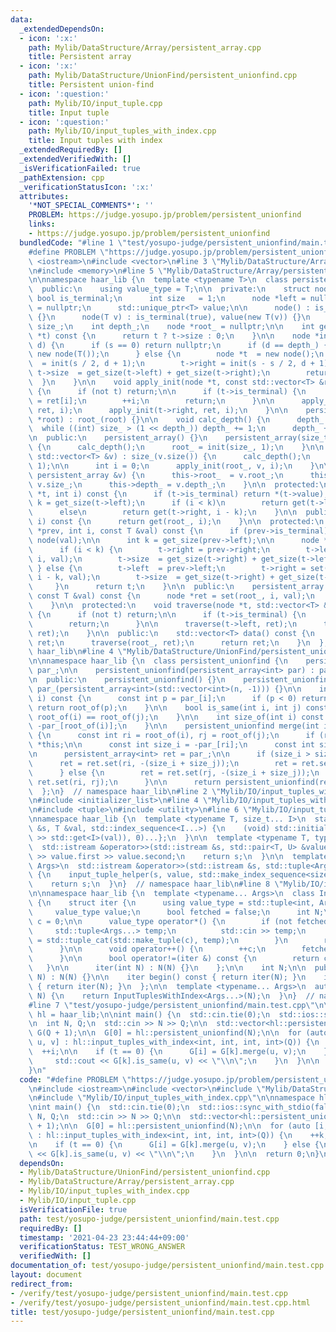 ```yaml
---
data:
  _extendedDependsOn:
  - icon: ':x:'
    path: Mylib/DataStructure/Array/persistent_array.cpp
    title: Persistent array
  - icon: ':x:'
    path: Mylib/DataStructure/UnionFind/persistent_unionfind.cpp
    title: Persistent union-find
  - icon: ':question:'
    path: Mylib/IO/input_tuple.cpp
    title: Input tuple
  - icon: ':question:'
    path: Mylib/IO/input_tuples_with_index.cpp
    title: Input tuples with index
  _extendedRequiredBy: []
  _extendedVerifiedWith: []
  _isVerificationFailed: true
  _pathExtension: cpp
  _verificationStatusIcon: ':x:'
  attributes:
    '*NOT_SPECIAL_COMMENTS*': ''
    PROBLEM: https://judge.yosupo.jp/problem/persistent_unionfind
    links:
    - https://judge.yosupo.jp/problem/persistent_unionfind
  bundledCode: "#line 1 \"test/yosupo-judge/persistent_unionfind/main.test.cpp\"\n\
    #define PROBLEM \"https://judge.yosupo.jp/problem/persistent_unionfind\"\n\n#include\
    \ <iostream>\n#include <vector>\n#line 3 \"Mylib/DataStructure/Array/persistent_array.cpp\"\
    \n#include <memory>\n#line 5 \"Mylib/DataStructure/Array/persistent_array.cpp\"\
    \n\nnamespace haar_lib {\n  template <typename T>\n  class persistent_array {\n\
    \  public:\n    using value_type = T;\n\n  private:\n    struct node {\n     \
    \ bool is_terminal;\n      int size   = 1;\n      node *left = nullptr, *right\
    \ = nullptr;\n      std::unique_ptr<T> value;\n\n      node() : is_terminal(false)\
    \ {}\n      node(T v) : is_terminal(true), value(new T(v)) {}\n    };\n\n    size_t\
    \ size_;\n    int depth_;\n    node *root_ = nullptr;\n\n    int get_size(node\
    \ *t) const {\n      return t ? t->size : 0;\n    }\n\n    node *init(int s, int\
    \ d) {\n      if (s == 0) return nullptr;\n      if (d == depth_) {\n        return\
    \ new node(T());\n      } else {\n        node *t  = new node();\n        t->left\
    \  = init(s / 2, d + 1);\n        t->right = init(s - s / 2, d + 1);\n       \
    \ t->size  = get_size(t->left) + get_size(t->right);\n        return t;\n    \
    \  }\n    }\n\n    void apply_init(node *t, const std::vector<T> &ret, int &i)\
    \ {\n      if (not t) return;\n\n      if (t->is_terminal) {\n        *(t->value)\
    \ = ret[i];\n        ++i;\n        return;\n      }\n\n      apply_init(t->left,\
    \ ret, i);\n      apply_init(t->right, ret, i);\n    }\n\n    persistent_array(node\
    \ *root) : root_(root) {}\n\n    void calc_depth() {\n      depth_ = 1;\n    \
    \  while ((int) size_ > (1 << depth_)) depth_ += 1;\n      depth_ += 1;\n    }\n\
    \n  public:\n    persistent_array() {}\n    persistent_array(size_t size) : size_(size)\
    \ {\n      calc_depth();\n      root_ = init(size_, 1);\n    }\n\n    persistent_array(const\
    \ std::vector<T> &v) : size_(v.size()) {\n      calc_depth();\n      root_ = init(size_,\
    \ 1);\n\n      int i = 0;\n      apply_init(root_, v, i);\n    }\n\n    persistent_array(const\
    \ persistent_array &v) {\n      this->root_  = v.root_;\n      this->size_  =\
    \ v.size_;\n      this->depth_ = v.depth_;\n    }\n\n  protected:\n    T get(node\
    \ *t, int i) const {\n      if (t->is_terminal) return *(t->value);\n\n      int\
    \ k = get_size(t->left);\n      if (i < k)\n        return get(t->left, i);\n\
    \      else\n        return get(t->right, i - k);\n    }\n\n  public:\n    T operator[](int\
    \ i) const {\n      return get(root_, i);\n    }\n\n  protected:\n    node *set(node\
    \ *prev, int i, const T &val) const {\n      if (prev->is_terminal) return new\
    \ node(val);\n\n      int k = get_size(prev->left);\n\n      node *t = new node();\n\
    \      if (i < k) {\n        t->right = prev->right;\n        t->left  = set(prev->left,\
    \ i, val);\n        t->size  = get_size(t->right) + get_size(t->left);\n     \
    \ } else {\n        t->left  = prev->left;\n        t->right = set(prev->right,\
    \ i - k, val);\n        t->size  = get_size(t->right) + get_size(t->left);\n \
    \     }\n      return t;\n    }\n\n  public:\n    persistent_array set(int i,\
    \ const T &val) const {\n      node *ret = set(root_, i, val);\n      return persistent_array(ret);\n\
    \    }\n\n  protected:\n    void traverse(node *t, std::vector<T> &ret) const\
    \ {\n      if (not t) return;\n\n      if (t->is_terminal) {\n        ret.push_back(*(t->value));\n\
    \        return;\n      }\n\n      traverse(t->left, ret);\n      traverse(t->right,\
    \ ret);\n    }\n\n  public:\n    std::vector<T> data() const {\n      std::vector<T>\
    \ ret;\n      traverse(root_, ret);\n      return ret;\n    }\n  };\n}  // namespace\
    \ haar_lib\n#line 4 \"Mylib/DataStructure/UnionFind/persistent_unionfind.cpp\"\
    \n\nnamespace haar_lib {\n  class persistent_unionfind {\n    persistent_array<int>\
    \ par_;\n\n    persistent_unionfind(persistent_array<int> par) : par_(par) {}\n\
    \n  public:\n    persistent_unionfind() {}\n    persistent_unionfind(int n) :\
    \ par_(persistent_array<int>(std::vector<int>(n, -1))) {}\n\n    int root_of(int\
    \ i) const {\n      const int p = par_[i];\n      if (p < 0) return i;\n     \
    \ return root_of(p);\n    }\n\n    bool is_same(int i, int j) const {\n      return\
    \ root_of(i) == root_of(j);\n    }\n\n    int size_of(int i) const {\n      return\
    \ -par_[root_of(i)];\n    }\n\n    persistent_unionfind merge(int i, int j) const\
    \ {\n      const int ri = root_of(i), rj = root_of(j);\n      if (ri == rj) return\
    \ *this;\n\n      const int size_i = -par_[ri];\n      const int size_j = -par_[rj];\n\
    \n      persistent_array<int> ret = par_;\n\n      if (size_i > size_j) {\n  \
    \      ret = ret.set(ri, -(size_i + size_j));\n        ret = ret.set(rj, ri);\n\
    \      } else {\n        ret = ret.set(rj, -(size_i + size_j));\n        ret =\
    \ ret.set(ri, rj);\n      }\n\n      return persistent_unionfind(ret);\n    }\n\
    \  };\n}  // namespace haar_lib\n#line 2 \"Mylib/IO/input_tuples_with_index.cpp\"\
    \n#include <initializer_list>\n#line 4 \"Mylib/IO/input_tuples_with_index.cpp\"\
    \n#include <tuple>\n#include <utility>\n#line 6 \"Mylib/IO/input_tuple.cpp\"\n\
    \nnamespace haar_lib {\n  template <typename T, size_t... I>\n  static void input_tuple_helper(std::istream\
    \ &s, T &val, std::index_sequence<I...>) {\n    (void) std::initializer_list<int>{(void(s\
    \ >> std::get<I>(val)), 0)...};\n  }\n\n  template <typename T, typename U>\n\
    \  std::istream &operator>>(std::istream &s, std::pair<T, U> &value) {\n    s\
    \ >> value.first >> value.second;\n    return s;\n  }\n\n  template <typename...\
    \ Args>\n  std::istream &operator>>(std::istream &s, std::tuple<Args...> &value)\
    \ {\n    input_tuple_helper(s, value, std::make_index_sequence<sizeof...(Args)>());\n\
    \    return s;\n  }\n}  // namespace haar_lib\n#line 8 \"Mylib/IO/input_tuples_with_index.cpp\"\
    \n\nnamespace haar_lib {\n  template <typename... Args>\n  class InputTuplesWithIndex\
    \ {\n    struct iter {\n      using value_type = std::tuple<int, Args...>;\n \
    \     value_type value;\n      bool fetched = false;\n      int N;\n      int\
    \ c = 0;\n\n      value_type operator*() {\n        if (not fetched) {\n     \
    \     std::tuple<Args...> temp;\n          std::cin >> temp;\n          value\
    \ = std::tuple_cat(std::make_tuple(c), temp);\n        }\n        return value;\n\
    \      }\n\n      void operator++() {\n        ++c;\n        fetched = false;\n\
    \      }\n\n      bool operator!=(iter &) const {\n        return c < N;\n   \
    \   }\n\n      iter(int N) : N(N) {}\n    };\n\n    int N;\n\n  public:\n    InputTuplesWithIndex(int\
    \ N) : N(N) {}\n\n    iter begin() const { return iter(N); }\n    iter end() const\
    \ { return iter(N); }\n  };\n\n  template <typename... Args>\n  auto input_tuples_with_index(int\
    \ N) {\n    return InputTuplesWithIndex<Args...>(N);\n  }\n}  // namespace haar_lib\n\
    #line 7 \"test/yosupo-judge/persistent_unionfind/main.test.cpp\"\n\nnamespace\
    \ hl = haar_lib;\n\nint main() {\n  std::cin.tie(0);\n  std::ios::sync_with_stdio(false);\n\
    \n  int N, Q;\n  std::cin >> N >> Q;\n\n  std::vector<hl::persistent_unionfind>\
    \ G(Q + 1);\n\n  G[0] = hl::persistent_unionfind(N);\n\n  for (auto [i, t, k,\
    \ u, v] : hl::input_tuples_with_index<int, int, int, int>(Q)) {\n    ++k;\n  \
    \  ++i;\n\n    if (t == 0) {\n      G[i] = G[k].merge(u, v);\n    } else {\n \
    \     std::cout << G[k].is_same(u, v) << \"\\n\";\n    }\n  }\n\n  return 0;\n\
    }\n"
  code: "#define PROBLEM \"https://judge.yosupo.jp/problem/persistent_unionfind\"\n\
    \n#include <iostream>\n#include <vector>\n#include \"Mylib/DataStructure/UnionFind/persistent_unionfind.cpp\"\
    \n#include \"Mylib/IO/input_tuples_with_index.cpp\"\n\nnamespace hl = haar_lib;\n\
    \nint main() {\n  std::cin.tie(0);\n  std::ios::sync_with_stdio(false);\n\n  int\
    \ N, Q;\n  std::cin >> N >> Q;\n\n  std::vector<hl::persistent_unionfind> G(Q\
    \ + 1);\n\n  G[0] = hl::persistent_unionfind(N);\n\n  for (auto [i, t, k, u, v]\
    \ : hl::input_tuples_with_index<int, int, int, int>(Q)) {\n    ++k;\n    ++i;\n\
    \n    if (t == 0) {\n      G[i] = G[k].merge(u, v);\n    } else {\n      std::cout\
    \ << G[k].is_same(u, v) << \"\\n\";\n    }\n  }\n\n  return 0;\n}\n"
  dependsOn:
  - Mylib/DataStructure/UnionFind/persistent_unionfind.cpp
  - Mylib/DataStructure/Array/persistent_array.cpp
  - Mylib/IO/input_tuples_with_index.cpp
  - Mylib/IO/input_tuple.cpp
  isVerificationFile: true
  path: test/yosupo-judge/persistent_unionfind/main.test.cpp
  requiredBy: []
  timestamp: '2021-04-23 23:44:44+09:00'
  verificationStatus: TEST_WRONG_ANSWER
  verifiedWith: []
documentation_of: test/yosupo-judge/persistent_unionfind/main.test.cpp
layout: document
redirect_from:
- /verify/test/yosupo-judge/persistent_unionfind/main.test.cpp
- /verify/test/yosupo-judge/persistent_unionfind/main.test.cpp.html
title: test/yosupo-judge/persistent_unionfind/main.test.cpp
---
```

